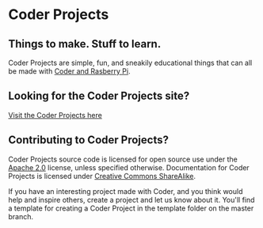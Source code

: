 # Coder Projects 
## Things to make. Stuff to learn.

Coder Projects are simple, fun, and sneakily educational things that can all be made with [Coder and Rasberry Pi](http://goo.gl/coder).

## Looking for the Coder Projects site?
[Visit the Coder Projects here](http://googlecreativelab.github.io/coder-projects/)

## Contributing to Coder Projects?
Coder Projects source code is licensed for open source use under the [Apache 2.0](http://www.apache.org/licenses/LICENSE-2.0.txt) license, unless specified otherwise. Documentation for Coder Projects is licensed under [Creative Commons ShareAlike](http://creativecommons.org/licenses/by-sa/4.0/).

If you have an interesting project made with Coder, and you think would help and inspire others, create a project and let us know about it. You'll find a template for creating a Coder Project in the template folder on the master branch. 
